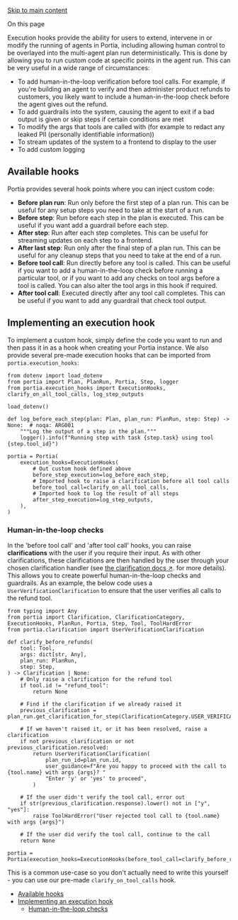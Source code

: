 [Skip to main content](https://docs.portialabs.ai/execution-hooks#__docusaurus_skipToContent_fallback)

On this page

Execution hooks provide the ability for users to extend, intervene in or modify the running of agents in Portia, including allowing human control to be overlayed into the multi-agent plan run deterministically.
This is done by allowing you to run custom code at specific points in the agent run.
This can be very useful in a wide range of circumstances:

- To add human-in-the-loop verification before tool calls. For example, if you're building an agent to verify and then administer product refunds to customers, you likely want to include a human-in-the-loop check before the agent gives out the refund.
- To add guardrails into the system, causing the agent to exit if a bad output is given or skip steps if certain conditions are met
- To modify the args that tools are called with (for example to redact any leaked PII (personally identifiable information))
- To stream updates of the system to a frontend to display to the user
- To add custom logging

## Available hooks [​](https://docs.portialabs.ai/execution-hooks\#available-hooks "Direct link to Available hooks")

Portia provides several hook points where you can inject custom code:

- **Before plan run**: Run only before the first step of a plan run. This can be useful for any setup steps you need to take at the start of a run.
- **Before step**: Run before each step in the plan is executed. This can be useful if you want add a guardrail before each step.
- **After step**: Run after each step completes. This can be useful for streaming updates on each step to a frontend.
- **After last step**: Run only after the final step of a plan run. This can be useful for any cleanup steps that you need to take at the end of a run.
- **Before tool call**: Run directly before any tool is called. This can be useful if you want to add a human-in-the-loop check before running a particular tool, or if you want to add any checks on tool args before a tool is called. You can also alter the tool args in this hook if required.
- **After tool call**: Executed directly after any tool call completes. This can be useful if you want to add any guardrail that check tool output.

## Implementing an execution hook [​](https://docs.portialabs.ai/execution-hooks\#implementing-an-execution-hook "Direct link to Implementing an execution hook")

To implement a custom hook, simply define the code you want to run and then pass it in as a hook when creating your Portia instance.
We also provide several pre-made execution hooks that can be imported from `portia.execution_hooks`:

```codeBlockLines_e6Vv
from dotenv import load_dotenv
from portia import Plan, PlanRun, Portia, Step, logger
from portia.execution_hooks import ExecutionHooks, clarify_on_all_tool_calls, log_step_outputs

load_dotenv()

def log_before_each_step(plan: Plan, plan_run: PlanRun, step: Step) -> None:  # noqa: ARG001
    """Log the output of a step in the plan."""
    logger().info(f"Running step with task {step.task} using tool {step.tool_id}")

portia = Portia(
    execution_hooks=ExecutionHooks(
        # Out custom hook defined above
        before_step_execution=log_before_each_step,
        # Imported hook to raise a clarification before all tool calls
        before_tool_call=clarify_on_all_tool_calls,
        # Imported hook to log the result of all steps
        after_step_execution=log_step_outputs,
    ),
)

```

### Human-in-the-loop checks [​](https://docs.portialabs.ai/execution-hooks\#human-in-the-loop-checks "Direct link to Human-in-the-loop checks")

In the 'before tool call' and 'after tool call' hooks, you can raise **clarifications** with the user if you require their input.
As with other clarifications, these clarifications are then handled by the user through your chosen clarification handler (see [the clarification docs ↗](https://docs.portialabs.ai/understand-clarifications). for more details).
This allows you to create powerful human-in-the-loop checks and guardrails.
As an example, the below code uses a `UserVerificationClarification` to ensure that the user verifies all calls to the refund tool.

```codeBlockLines_e6Vv
from typing import Any
from portia import Clarification, ClarificationCategory, ExecutionHooks, PlanRun, Portia, Step, Tool, ToolHardError
from portia.clarification import UserVerificationClarification

def clarify_before_refunds(
    tool: Tool,
    args: dict[str, Any],
    plan_run: PlanRun,
    step: Step,
) -> Clarification | None:
    # Only raise a clarification for the refund tool
    if tool.id != "refund_tool":
        return None

    # Find if the clarification if we already raised it
    previous_clarification = plan_run.get_clarification_for_step(ClarificationCategory.USER_VERIFICATION)

    # If we haven't raised it, or it has been resolved, raise a clarification
    if not previous_clarification or not previous_clarification.resolved:
        return UserVerificationClarification(
            plan_run_id=plan_run.id,
            user_guidance=f"Are you happy to proceed with the call to {tool.name} with args {args}? "
            "Enter 'y' or 'yes' to proceed",
        )

    # If the user didn't verify the tool call, error out
    if str(previous_clarification.response).lower() not in ["y", "yes"]:
        raise ToolHardError("User rejected tool call to {tool.name} with args {args}")

    # If the user did verify the tool call, continue to the call
    return None

portia = Portia(execution_hooks=ExecutionHooks(before_tool_call=clarify_before_refunds))

```

This is a common use-case so you don't actually need to write this yourself - you can use our pre-made `clarify_on_tool_calls` hook.

- [Available hooks](https://docs.portialabs.ai/execution-hooks#available-hooks)
- [Implementing an execution hook](https://docs.portialabs.ai/execution-hooks#implementing-an-execution-hook)
  - [Human-in-the-loop checks](https://docs.portialabs.ai/execution-hooks#human-in-the-loop-checks)